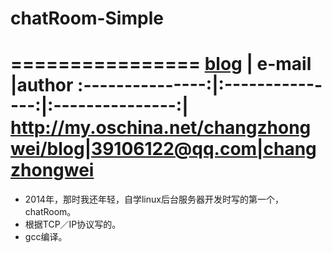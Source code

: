 # chatRoom-Simple
================
[blog](http://my.oschina.net/changzhongwei/blog)  | e-mail |author
:---------------:|:---------------:|:---------------:|
http://my.oschina.net/changzhongwei/blog|39106122@qq.com|changzhongwei
===========================
* 2014年，那时我还年轻，自学linux后台服务器开发时写的第一个，chatRoom。
* 根据TCP／IP协议写的。
* gcc编译。
